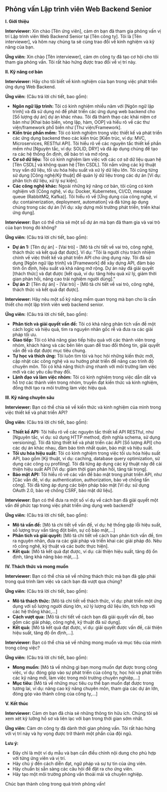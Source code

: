 ## Phỏng vấn Lập trình viên Web Backend Senior

**I. Giới thiệu**

**Interviewer:** Xin chào [Tên ứng viên], cảm ơn bạn đã tham gia phỏng vấn vị trí Lập trình viên Web Backend Senior tại [Tên công ty]. Tôi là [Tên interviewer], và hôm nay chúng ta sẽ cùng trao đổi về kinh nghiệm và kỹ năng của bạn.

**Ứng viên:** Xin chào [Tên interviewer], cảm ơn công ty đã tạo cơ hội cho tôi tham gia phỏng vấn. Tôi rất hào hứng được trao đổi về vị trí này.

**II.  Kỹ năng cơ bản**

**Interviewer:**  Hãy cho tôi biết về kinh nghiệm của bạn trong việc phát triển ứng dụng Web Backend.

**Ứng viên:** (Câu trả lời chi tiết, bao gồm):
* **Ngôn ngữ lập trình:**  Tôi có kinh nghiệm nhiều năm với [Ngôn ngữ lập trình] và đã sử dụng nó để phát triển các ứng dụng web backend cho [Số lượng dự án] dự án khác nhau. Tôi đã thành thạo các khái niệm cơ bản như [Khai báo biến, vòng lặp, hàm, OOP] và hiểu rõ về các thư viện/framework phổ biến như [Thư viện/Framework].
* **Kiến trúc phần mềm:**  Tôi có kinh nghiệm trong việc thiết kế và phát triển các ứng dụng backend theo các kiến trúc [Kiến trúc, ví dụ: MVC, Microservices, RESTful API]. Tôi hiểu rõ về các nguyên tắc thiết kế phần mềm như [Nguyên tắc, ví dụ: SOLID, DRY] và đã áp dụng chúng để tạo ra các hệ thống ổn định, dễ bảo trì và mở rộng.
* **Cơ sở dữ liệu:** Tôi có kinh nghiệm làm việc với các cơ sở dữ liệu quan hệ [Tên CSDL] và không quan hệ [Tên CSDL]. Tôi nắm vững các kỹ thuật truy vấn dữ liệu, tối ưu hóa hiệu suất và xử lý dữ liệu lớn. Tôi cũng từng sử dụng [Công nghệ/Kỹ thuật] để quản lý dữ liệu trong các dự án [Ví dụ: phân tích dữ liệu, xử lý sự kiện].
* **Các công nghệ khác:** Ngoài những kỹ năng cơ bản, tôi cũng có kinh nghiệm với [Công nghệ, ví dụ: Docker, Kubernetes, CI/CD, message queue (RabbitMQ, Kafka)]. Tôi hiểu rõ về [Ứng dụng của công nghệ, ví dụ: containerization, deployment, automation] và đã từng áp dụng chúng trong các dự án [Ví dụ: xây dựng môi trường phát triển, triển khai ứng dụng].

**Interviewer:**  Bạn có thể chia sẻ một số dự án mà bạn đã tham gia và vai trò của bạn trong đó không?

**Ứng viên:** (Câu trả lời chi tiết, bao gồm):
* **Dự án 1:**  [Tên dự án] - [Vai trò] - [Mô tả chi tiết về vai trò, công nghệ, thách thức và kết quả đạt được]. Ví dụ: "Tôi là người chịu trách nhiệm chính về việc thiết kế và phát triển API cho ứng dụng này. Tôi đã sử dụng [Ngôn ngữ lập trình] và [Framework] để xây dựng API, đảm bảo tính ổn định, hiệu suất và khả năng mở rộng.  Dự án này đã giải quyết [thách thức] và đạt được [kết quả, ví dụ: tăng hiệu quả xử lý, giảm thời gian phản hồi, nâng cao trải nghiệm người dùng]."
* **Dự án 2:**  [Tên dự án] - [Vai trò] - [Mô tả chi tiết về vai trò, công nghệ, thách thức và kết quả đạt được].

**Interviewer:**  Hãy nêu một số kỹ năng mềm quan trọng mà bạn cho là cần thiết cho một lập trình viên web backend senior.

**Ứng viên:** (Câu trả lời chi tiết, bao gồm):
* **Phân tích và giải quyết vấn đề:**  Tôi có khả năng phân tích vấn đề một cách logic và hiệu quả, tìm ra nguyên nhân gốc rễ và đưa ra các giải pháp tối ưu.
* **Giao tiếp:** Tôi có khả năng giao tiếp hiệu quả với các thành viên trong nhóm, khách hàng và các bên liên quan để trao đổi thông tin, giải quyết vấn đề và đạt được mục tiêu chung.
* **Tự học và thích ứng:** Tôi luôn tìm tòi và học hỏi những kiến thức mới, cập nhật các công nghệ và xu hướng phát triển để nâng cao trình độ chuyên môn. Tôi có khả năng thích ứng nhanh với môi trường làm việc mới và các yêu cầu thay đổi.
* **Lãnh đạo và làm việc nhóm:** Tôi có kinh nghiệm trong việc dẫn dắt và hỗ trợ các thành viên trong nhóm, truyền đạt kiến thức và kinh nghiệm, đồng thời tạo ra môi trường làm việc hiệu quả.

**III.  Kỹ năng chuyên sâu**

**Interviewer:**  Bạn có thể chia sẻ về kiến thức và kinh nghiệm của mình trong việc thiết kế và phát triển API?

**Ứng viên:** (Câu trả lời chi tiết, bao gồm):
* **Thiết kế API:** Tôi hiểu rõ về các nguyên tắc thiết kế API RESTful, như [Nguyên tắc, ví dụ: sử dụng HTTP method, định nghĩa schema, sử dụng versioning]. Tôi đã từng thiết kế và phát triển các API [Số lượng API] cho các dự án khác nhau, đảm bảo tính nhất quán, bảo mật và hiệu suất.
* **Tối ưu hóa hiệu suất:** Tôi có kinh nghiệm trong việc tối ưu hóa hiệu suất API, bao gồm [Kỹ thuật, ví dụ: caching, database query optimization, sử dụng các công cụ profiling]. Tôi đã từng áp dụng các kỹ thuật này để cải thiện hiệu suất API [Ví dụ: giảm thời gian phản hồi, tăng tải trọng].
* **Bảo mật API:** Tôi hiểu rõ về các vấn đề bảo mật trong phát triển API, như [Các vấn đề, ví dụ: authentication, authorization, bảo vệ chống tấn công]. Tôi đã từng áp dụng các biện pháp bảo mật [Ví dụ: sử dụng OAuth 2.0, bảo vệ chống CSRF, bảo mật dữ liệu].

**Interviewer:**  Bạn có thể đưa ra một số ví dụ về cách bạn đã giải quyết một vấn đề phức tạp trong việc phát triển ứng dụng web backend?

**Ứng viên:** (Câu trả lời chi tiết, bao gồm):
* **Mô tả vấn đề:** [Mô tả chi tiết về vấn đề, ví dụ: hệ thống gặp lỗi hiệu suất, số lượng truy vấn tăng đột biến, sự cố bảo mật,...]
* **Phân tích và giải quyết:** [Mô tả chi tiết về cách bạn phân tích vấn đề, tìm ra nguyên nhân, đưa ra các giải pháp và triển khai các giải pháp đó. Nêu rõ công nghệ, kỹ thuật và các bước thực hiện].
* **Kết quả:** [Mô tả kết quả đạt được, ví dụ: cải thiện hiệu suất, tăng độ ổn định, tăng khả năng bảo mật,...].

**IV.  Thách thức và mong muốn**

**Interviewer:**  Bạn có thể chia sẻ về những thách thức mà bạn đã gặp phải trong quá trình làm việc và cách bạn đã vượt qua chúng?

**Ứng viên:** (Câu trả lời chi tiết, bao gồm):
* **Mô tả thách thức:** [Mô tả chi tiết về thách thức, ví dụ: phát triển một ứng dụng với số lượng người dùng lớn, xử lý lượng dữ liệu lớn, tích hợp với các hệ thống khác,...]
* **Cách vượt qua:** [Mô tả chi tiết về cách bạn đã giải quyết vấn đề, bao gồm các giải pháp, công nghệ, kỹ thuật đã sử dụng].
* **Kết quả:** [Mô tả kết quả đạt được, ví dụ: giải quyết được vấn đề, cải thiện hiệu suất, tăng độ ổn định,...].

**Interviewer:**  Bạn có thể chia sẻ về những mong muốn và mục tiêu của mình trong công việc?

**Ứng viên:** (Câu trả lời chi tiết, bao gồm):
* **Mong muốn:** [Mô tả về những gì bạn mong muốn đạt được trong công việc, ví dụ: đóng góp vào sự phát triển của công ty, học hỏi và phát triển các kỹ năng mới, làm việc trong môi trường chuyên nghiệp,...]
* **Mục tiêu:** [Mô tả về những mục tiêu cụ thể bạn muốn đạt được trong tương lai, ví dụ:  nâng cao kỹ năng chuyên môn, tham gia các dự án lớn, đóng góp vào thành công của công ty,...]


**V. Kết thúc**

**Interviewer:** Cảm ơn bạn đã chia sẻ những thông tin hữu ích. Chúng tôi sẽ xem xét kỹ lưỡng hồ sơ và liên lạc với bạn trong thời gian sớm nhất.

**Ứng viên:** Cảm ơn công ty đã dành thời gian phỏng vấn. Tôi rất hào hứng với vị trí này và hy vọng được trở thành một phần của đội ngũ.

**Lưu ý:**

*  Đây chỉ là một ví dụ mẫu và bạn cần điều chỉnh nội dung cho phù hợp với từng ứng viên và vị trí.
*  Hãy chú ý đến cách diễn đạt, ngữ pháp và sự tự tin của ứng viên.
*  Hãy chuẩn bị sẵn sàng các câu hỏi để đặt ra cho ứng viên.
*  Hãy tạo một môi trường phỏng vấn thoải mái và chuyên nghiệp.


Chúc bạn thành công trong quá trình phỏng vấn!
